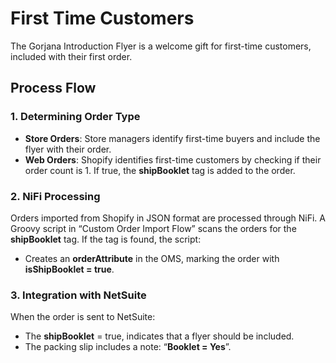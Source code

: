 ﻿# <a name="_ka6ztba2rcbt"></a>**First Time Customers**
The Gorjana Introduction Flyer is a welcome gift for first-time customers, included with their first order.
## <a name="_chturox2usve"></a>**Process Flow**
### <a name="_rx4oek5ge7zq"></a>**1. Determining Order Type**
- **Store Orders**: Store managers identify first-time buyers and include the flyer with their order.
- **Web Orders**: Shopify identifies first-time customers by checking if their order count is 1. If true, the **shipBooklet** tag is added to the order.

### <a name="_rx4oek5ge7zq"></a>**2. NiFi Processing**
Orders imported from Shopify in JSON format are processed through NiFi. A Groovy script in “Custom Order Import Flow” scans the orders for the **shipBooklet** tag. If the tag is found, the script:

- Creates an **orderAttribute** in the OMS, marking the order with **isShipBooklet = true**.

### <a name="_rx4oek5ge7zq"></a>**3. Integration with NetSuite**
When the order is sent to NetSuite:

- The **shipBooklet** = true, indicates that a flyer should be included.
- The packing slip includes a note: “**Booklet = Yes**”.
